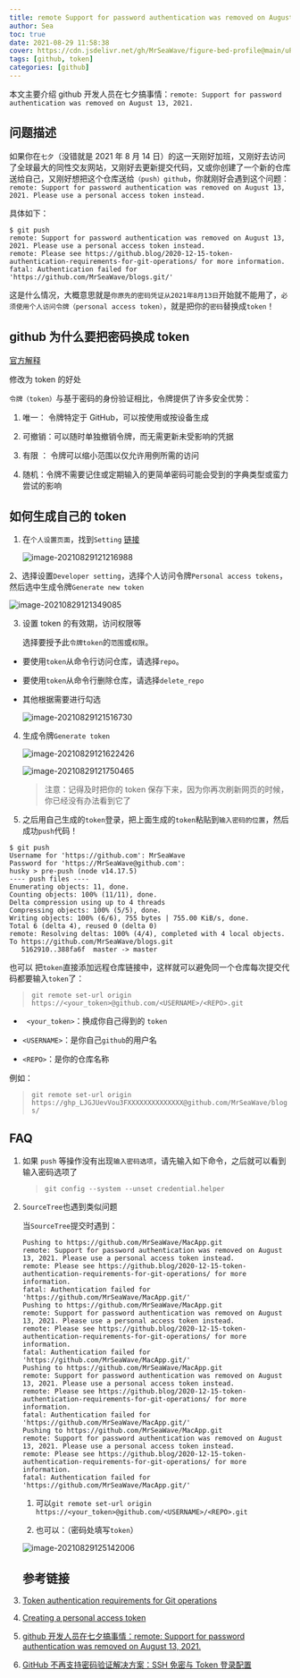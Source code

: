 ```yaml
---
title: remote Support for password authentication was removed on August 13, 2021
author: Sea
toc: true
date: 2021-08-29 11:58:38
cover: https://cdn.jsdelivr.net/gh/MrSeaWave/figure-bed-profile@main/uPic/2021/SROeDJ_alex-jay-brady-r2b.jpg
tags: [github, token]
categories: [github]
---
```


本文主要介绍 github 开发人员在七夕搞事情：`remote: Support for password authentication was removed on August 13, 2021.`

<!--more-->

## 问题描述

如果你在`七夕`（没错就是 2021 年 8 月 14 日）的这一天刚好加班，又刚好去访问了全球最大的同性交友网站，又刚好去更新提交代码，又或你创建了一个新的仓库送给自己，又刚好想把这个仓库送给`（push）github`，你就刚好会遇到这个问题：`remote: Support for password authentication was removed on August 13, 2021. Please use a personal access token instead.`

具体如下：

```shell
$ git push
remote: Support for password authentication was removed on August 13, 2021. Please use a personal access token instead.
remote: Please see https://github.blog/2020-12-15-token-authentication-requirements-for-git-operations/ for more information.
fatal: Authentication failed for 'https://github.com/MrSeaWave/blogs.git/'
```

这是什么情况，大概意思就是`你原先的密码凭证从2021年8月13日`开始就不能用了，`必须使用个人访问令牌（personal access token）`，就是把你的`密码`替换成`token`！

## github 为什么要把密码换成 token

[官方解释](https://github.blog/2020-12-15-token-authentication-requirements-for-git-operations/)

修改为 token 的好处

`令牌（token）`与基于密码的身份验证相比，令牌提供了许多安全优势：

1. 唯一： 令牌特定于 GitHub，可以按使用或按设备生成

2. 可撤销：可以随时单独撤销令牌，而无需更新未受影响的凭据
3. 有限 ： 令牌可以缩小范围以仅允许用例所需的访问
4. 随机：令牌不需要记住或定期输入的更简单密码可能会受到的字典类型或蛮力尝试的影响

## 如何生成自己的 token

1. 在`个人设置页面`，找到`Setting` [链接](https://docs.github.com/en/github/authenticating-to-github/keeping-your-account-and-data-secure/creating-a-personal-access-token)

   ![image-20210829121216988](https://cdn.jsdelivr.net/gh/MrSeaWave/figure-bed-profile@main/uPic/2021/eY0yCA_image-20210829121216988.png)

2、选择设置`Developer setting`，选择个人访问令牌`Personal access tokens`，然后选中生成令牌`Generate new token`

![image-20210829121349085](https://cdn.jsdelivr.net/gh/MrSeaWave/figure-bed-profile@main/uPic/2021/mbPg1b_image-20210829121349085.png)

3. 设置 token 的有效期，访问权限等

   选择要授予此`令牌token`的`范围`或`权限`。

- 要使用`token`从命令行访问仓库，请选择`repo`。
- 要使用`token`从命令行删除仓库，请选择`delete_repo`
- 其他根据需要进行勾选

  ![image-20210829121516730](https://cdn.jsdelivr.net/gh/MrSeaWave/figure-bed-profile@main/uPic/2021/NL54PQ_image-20210829121516730.png)

4. 生成令牌`Generate token`

   ![image-20210829121622426](https://cdn.jsdelivr.net/gh/MrSeaWave/figure-bed-profile@main/uPic/2021/rbldTJ_image-20210829121622426.png)

   ![image-20210829121750465](https://cdn.jsdelivr.net/gh/MrSeaWave/figure-bed-profile@main/uPic/2021/0HXzt4_image-20210829121750465.png)

   > 注意：记得及时把你的 token 保存下来，因为你再次刷新网页的时候，你已经没有办法看到它了

5. 之后用自己生成的`token`登录，把上面生成的`token`粘贴到`输入密码的位置`，然后成功`push`代码！

```shell
$ git push
Username for 'https://github.com': MrSeaWave
Password for 'https://MrSeaWave@github.com':
husky > pre-push (node v14.17.5)
---- push files ----
Enumerating objects: 11, done.
Counting objects: 100% (11/11), done.
Delta compression using up to 4 threads
Compressing objects: 100% (5/5), done.
Writing objects: 100% (6/6), 755 bytes | 755.00 KiB/s, done.
Total 6 (delta 4), reused 0 (delta 0)
remote: Resolving deltas: 100% (4/4), completed with 4 local objects.
To https://github.com/MrSeaWave/blogs.git
   5162910..388fa6f  master -> master
```

也可以 把`token`直接添加远程仓库链接中，这样就可以避免同一个仓库每次提交代码都要输入`token`了：

> `git remote set-url origin https://<your_token>@github.com/<USERNAME>/<REPO>.git`

- ` <your_token>`：换成你自己得到的 `token`

- `<USERNAME>`：是你自己`github`的用户名

- `<REPO>`：是你的仓库名称

例如：

> `git remote set-url origin https://ghp_LJGJUevVou3FXXXXXXXXXXXXXX@github.com/MrSeaWave/blogs/`

## FAQ

1. 如果 `push` 等操作没有出现`输入密码选项`，请先输入如下命令，之后就可以看到输入密码选项了

   > `git config --system --unset credential.helper`

2. `SourceTree`也遇到类似问题

   当`SourceTree`提交时遇到：

   ```she
   Pushing to https://github.com/MrSeaWave/MacApp.git
   remote: Support for password authentication was removed on August 13, 2021. Please use a personal access token instead.
   remote: Please see https://github.blog/2020-12-15-token-authentication-requirements-for-git-operations/ for more information.
   fatal: Authentication failed for 'https://github.com/MrSeaWave/MacApp.git/'
   Pushing to https://github.com/MrSeaWave/MacApp.git
   remote: Support for password authentication was removed on August 13, 2021. Please use a personal access token instead.
   remote: Please see https://github.blog/2020-12-15-token-authentication-requirements-for-git-operations/ for more information.
   fatal: Authentication failed for 'https://github.com/MrSeaWave/MacApp.git/'
   Pushing to https://github.com/MrSeaWave/MacApp.git
   remote: Support for password authentication was removed on August 13, 2021. Please use a personal access token instead.
   remote: Please see https://github.blog/2020-12-15-token-authentication-requirements-for-git-operations/ for more information.
   fatal: Authentication failed for 'https://github.com/MrSeaWave/MacApp.git/'
   Pushing to https://github.com/MrSeaWave/MacApp.git
   remote: Support for password authentication was removed on August 13, 2021. Please use a personal access token instead.
   remote: Please see https://github.blog/2020-12-15-token-authentication-requirements-for-git-operations/ for more information.
   fatal: Authentication failed for 'https://github.com/MrSeaWave/MacApp.git/'
   ```

   1. 可以`git remote set-url origin https://<your_token>@github.com/<USERNAME>/<REPO>.git`

   2. 也可以：（密码处填写`token`）

   ![image-20210829125142006](https://cdn.jsdelivr.net/gh/MrSeaWave/figure-bed-profile@main/uPic/2021/wp7uaH_image-20210829125142006.png)

   ## 参考链接

3. [Token authentication requirements for Git operations](https://github.blog/2020-12-15-token-authentication-requirements-for-git-operations/)
4. [Creating a personal access token](https://docs.github.com/en/github/authenticating-to-github/keeping-your-account-and-data-secure/creating-a-personal-access-token)
5. [github 开发人员在七夕搞事情：remote: Support for password authentication was removed on August 13, 2021.](https://blog.csdn.net/weixin_41010198/article/details/119698015)

6. [GitHub 不再支持密码验证解决方案：SSH 免密与 Token 登录配置](https://cloud.tencent.com/developer/article/1861466)
